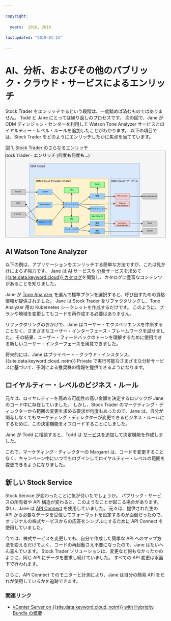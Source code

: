 ```yaml
---

copyright:

  years:  2016, 2019

lastupdated: "2019-01-23"

---
```


# AI、分析、およびその他のパブリック・クラウド・サービスによるエンリッチ

Stock Trader をエンリッチするという段階は、一度踏めば済むものではありません。 Todd と Jane にとっては繰り返しのプロセスです。 次の図で、Jane が ODM ディシジョン・センターを利用して Watson Tone Analyzer サービスとロイヤルティー・レベル・ルールを追加したことがわかります。 以下の項目では、Stock Trader をどのようにエンリッチしたかに焦点を当てています。

図 1. Stock Trader のさらなるエンリッチ
![Stock Trader のエンリッチを繰り返した結果](vcscontent-enriched.svg)

## AI Watson Tone Analyzer

以下の例は、アプリケーションをエンリッチする簡単な方法ですが、これは見かけによらず強力です。 Jane は [AI](https://console.cloud.ibm.com/catalog/?category=ai) サービスや [分析](https://console.cloud.ibm.com/catalog/?category=analytics)サービスを求めて [{{site.data.keyword.cloud}} カタログ](https://console.cloud.ibm.com/catalog/)を閲覧し、カタログに豊富なコンテンツがあることを知りました。

Jane が [Tone Analyzer](https://console.cloud.ibm.com/catalog/services/tone-analyzer) を選んで標準プランを選択すると、呼び出すための資格情報が提供されました。
Jane は Stock Trader をリファクタリングし、Tone Analyzer 用の Kubernetes シークレットを作成するだけです。 このように、プランや地域を変更してもコードを再作成する必要はありません。

リファクタリングのおかげで、Jane はユーザー・エクスペリエンスを中断することなく、さまざまなユーザー・インターフェース・フレームワークを試せました。 その結果、ユーザー・フィードバックのトーンを理解するために使用できる新しいユーザー・インターフェースを用意できました。

将来的には、Jane はプライベート・クラウド・インスタンス、 {{site.data.keyword.cloud_notm}} Private で実行可能なさまざまな分析サービスに基づいて、予測による推奨株の情報を提供できるようになります。

## ロイヤルティー・レベルのビジネス・ルール

元々は、ロイヤルティーを高める可能性の高い金額を決定するロジックが Jane のコード中に存在していました。 しかし、Stock Trader のマーケティング・ディレクターから範囲の変更を求める要求が何度もあったので、Jane は、自分が関与しなくてもマーケティング・ディレクターが変更できるビジネス・ルールにするために、この決定機能をオフロードすることにしました。

Jane が Todd に相談すると、Todd は
[サービス](https://console.cloud.ibm.com/catalog/services/decision-optimization)を追加して決定機能を作成しました。

これで、マーケティング・ディレクターの Margaret は、コードを変更することなく、キャンペーン中にいつでもログインしてロイヤルティー・レベルの範囲を変更できるようになりました。

## 新しい Stock Service

Stock Service が変わったことに気が付いたでしょうか。
パブリック・サービスの所有者や API 構造が変わると、このようなことが起こる場合があります。 幸い、Jane は [API
Connect](https://console.cloud.ibm.com/catalog/services/api-connect) を使用していました。
元々は、提供された生の API から必要なデータを受信してフォーマットを設定するのが面倒だったので、オリジナルの株式サービスからの応答をシンプルにするために API Connect を使用していました。

今では、株式サービスを変更しても、自分で作成した簡単な API へのマップ方法を変えるだけでよく、コードの再起動さえ不要になったので、Jane はたいへん喜んでいます。 Stock Trader ソリューションは、変更など何もなかったかのように、同じ API にデータを要求し続けていました。 すべての
API 変更は水面下で行われます。

さらに、API Connect でのモニターと計測により、Jane は自分の簡易 API をだれが使用しているかを追跡できます。

### 関連リンク

* [vCenter Server on {{site.data.keyword.cloud_notm}} with Hybridity Bundle の概要](/docs/services/vmwaresolutions/archiref/vcs/vcs-hybridity-intro.html)
